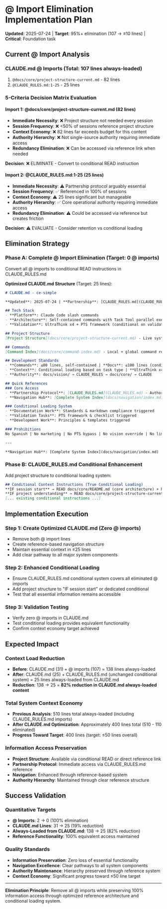 # @ Import Elimination Implementation Plan

**Updated**: 2025-07-24 | **Target**: 95%+ elimination (107 → ≤10 lines) | **Critical**: Foundation task

## Current @ Import Analysis

### **CLAUDE.md @ Imports** (Total: 107 lines always-loaded)
1. `@docs/core/project-structure-current.md` - 82 lines
2. `@CLAUDE_RULES.md:1-25` - 25 lines

### **5-Criteria Decision Matrix Evaluation**

#### **Import 1: @docs/core/project-structure-current.md (82 lines)**
- **Immediate Necessity**: ❌ Project structure not needed every session
- **Session Frequency**: ❌ <50% of sessions reference project structure
- **Context Economy**: ❌ 82 lines far exceeds budget for this content
- **Authority Hierarchy**: ❌ Not single-source authority requiring immediate access
- **Redundancy Elimination**: ❌ Can be accessed via reference link when needed

**Decision**: ❌ ELIMINATE - Convert to conditional READ instruction

#### **Import 2: @CLAUDE_RULES.md:1-25 (25 lines)**
- **Immediate Necessity**: ⚠️ Partnership protocol arguably essential
- **Session Frequency**: ✅ Referenced in 100% of sessions  
- **Context Economy**: ⚠️ 25 lines significant but manageable
- **Authority Hierarchy**: ✅ Core operational authority requiring immediate access
- **Redundancy Elimination**: ⚠️ Could be accessed via reference but creates friction

**Decision**: ⚠️ EVALUATE - Consider retention vs conditional loading

## Elimination Strategy

### **Phase A: Complete @ Import Elimination** (Target: 0 @ imports)
Convert all @ imports to conditional READ instructions in CLAUDE_RULES.md

**Optimized CLAUDE.md Structure** (Target: 25 lines):
```markdown
# CLAUDE.md - ce-simple

**Updated**: 2025-07-24 | **Partnership**: [CLAUDE_RULES.md](CLAUDE_RULES.md) | **Navigation**: [System Hub](docs/navigation/index.md) | **Limit**: 25 lines

## Tech Stack
- **Platform**: Claude Code slash commands
- **Architecture**: Self-contained commands with Task Tool parallel execution
- **Validation**: UltraThink x4 + PTS framework (conditional on validation tasks)

## Project Structure
[Project Structure](docs/core/project-structure-current.md) - Live system architecture

## Commands
[Command Index](docs/core/command-index.md) - Local + global command reference

## Development Standards
- **Commands**: ≤80 lines, self-contained | **Docs**: ≤100 lines (conditional standards)
- **Context**: Conditional loading based on task type | **UltraThink x4 + PTS**: Universal cognitive + 12/12 technical (conditional)
- **Authority**: docs/vision/ → CLAUDE_RULES → docs/core/ → CLAUDE

## Quick References
### Core Access
- **Partnership Protocol**: [CLAUDE_RULES.md](CLAUDE_RULES.md) - Authority & conditional loading
- **Navigation Hub**: [Complete System Index](docs/navigation/index.md) - 2-click access

### Conditional Loading System
- **Documentation Work**: Standards & markdown compliance triggered
- **Validation Tasks**: PTS framework & checklist triggered
- **Development Work**: Principles & templates triggered

### Prohibitions
No Spanish | No marketing | No PTS bypass | No vision override | No limit violations

---

**Navigation Hub**: [Complete System Index](docs/navigation/index.md) | **Core**: Simple building blocks → complex workflows via parallel execution
```

### **Phase B: CLAUDE_RULES.md Conditional Enhancement**
Add project structure to conditional loading system:

```markdown
## Conditional Context Instructions (True Conditional Loading)
**IF session start** → READ docs/core/README.md (core architecture) + READ docs/core/decision-navigation-system.md (decision trees) + READ docs/core/command-index.md (available commands) + READ docs/core/project-structure-current.md (current structure)
**IF project understanding** → READ docs/core/project-structure-current.md:1-82 (complete architecture)
[... existing conditional instructions ...]
```

## Implementation Execution

### **Step 1: Create Optimized CLAUDE.md** (Zero @ imports)
- Remove both @ import lines
- Create reference-based navigation structure
- Maintain essential context in ≤25 lines
- Add clear pathway to all major system components

### **Step 2: Enhanced Conditional Loading**
- Ensure CLAUDE_RULES.md conditional system covers all eliminated @ imports
- Add project structure to "IF session start" or dedicated conditional
- Test that all essential information remains accessible

### **Step 3: Validation Testing**
- Verify zero @ imports in CLAUDE.md
- Test conditional loading provides equivalent functionality
- Confirm context economy target achieved

## Expected Impact

### **Context Load Reduction**
- **Before**: CLAUDE.md (31) + @ imports (107) = 138 lines always-loaded
- **After**: CLAUDE.md (25) + CLAUDE_RULES.md (unchanged conditional system) = 25 lines always-loaded from CLAUDE.md
- **Reduction**: 138 → 25 = **82% reduction in CLAUDE.md always-loaded content**

### **Total System Context Economy**
- **Previous Analysis**: 510 lines total always-loaded (including CLAUDE_RULES.md imports)
- **After CLAUDE.md Optimization**: Approximately 400 lines total (510 - 110 eliminated)
- **Progress Toward Target**: 400 lines (target: ≤50 lines overall)

### **Information Access Preservation**
- **Project Structure**: Available via conditional READ or direct reference link
- **Partnership Protocol**: Immediate access via CLAUDE_RULES.md reference
- **Navigation**: Enhanced through reference-based system
- **Authority Hierarchy**: Maintained through clear reference structure

## Success Validation

### **Quantitative Targets**
- **@ Imports**: 2 → 0 (100% elimination)
- **CLAUDE.md Lines**: 31 → 25 (19% reduction)
- **Always-Loaded from CLAUDE.md**: 138 → 25 (82% reduction)
- **Reference Functionality**: 100% equivalent access maintained

### **Quality Standards**
- **Information Preservation**: Zero loss of essential functionality
- **Navigation Excellence**: Clear pathways to all system components
- **Authority Maintenance**: Hierarchy preserved through reference system
- **Context Economy**: Significant progress toward ≤50 line target

---
**Elimination Principle**: Remove all @ imports while preserving 100% information access through optimized reference architecture and conditional loading system.